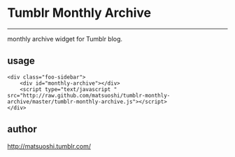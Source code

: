 # Tumblr Monthly Archive
- - -

monthly archive widget for Tumblr blog.

## usage

	<div class="foo-sidebar">
		<div id="monthly-archive"></div>
		<script type="text/javascript " src="http://raw.github.com/matsuoshi/tumblr-monthly-archive/master/tumblr-monthly-archive.js"></script>
	</div>


## author

<http://matsuoshi.tumblr.com/>
